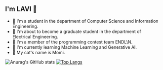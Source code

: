 ## I'm LAVI :baby_chick:

- :seedling: I'm a student in the department of Computer Science and Information Engineering.
- :cherry_blossom: I'm about to become a graduate student in the department of Electrical Engineering. 
- :croissant: I'm a member of the programming contest team ENDL\N.
- :fried_shrimp: I'm currently learning Machine Learning and Generative AI.
- :paw_prints: My cat's name is Momi.

![Anurag's GitHub stats](https://github-readme-stats.vercel.app/api?username=Lavinia0724&show_icons=true&theme=radical)
[![Top Langs](https://github-readme-stats.vercel.app/api/top-langs/?username=Lavinia0724&layout=donut&show_icons=true&theme=radical)](https://github.com/anuraghazra/github-readme-stats)
